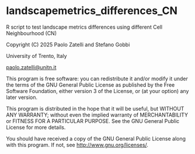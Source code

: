 # landscapemetrics_differences_CN

R script to test landscape metrics differences using different Cell Neighbourhood (CN)

Copyright (C) 2025 Paolo Zatelli and Stefano Gobbi

University of Trento, Italy

paolo.zatelli@unitn.it

This program is free software: you can redistribute it and/or modify it under the terms of the GNU General Public License as published by the Free Software Foundation, either version 3 of the License, or (at your option) any later version.

This program is distributed in the hope that it will be useful, but WITHOUT ANY WARRANTY; without even the implied warranty of MERCHANTABILITY or FITNESS FOR A PARTICULAR PURPOSE. See the GNU General Public License for more details.

You should have received a copy of the GNU General Public License along with this program. If not, see http://www.gnu.org/licenses/.
